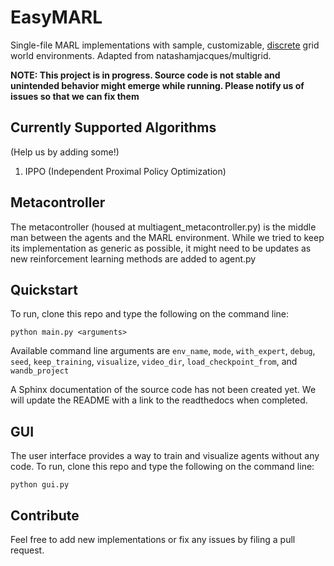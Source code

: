 # EasyMARL

Single-file MARL implementations with sample, customizable, <u>discrete</u> grid world environments. Adapted from natashamjacques/multigrid.

**NOTE: This project is in progress. Source code is not stable and unintended behavior might emerge while running. Please notify us of issues so that we can fix them**

## Currently Supported Algorithms
(Help us by adding some!)

1. IPPO (Independent Proximal Policy Optimization)


## Metacontroller
The metacontroller (housed at multiagent_metacontroller.py) is the middle man between the agents and the MARL environment. While we tried to keep its implementation as generic as possible, it might need to be updates as new reinforcement learning methods are added to agent.py

## Quickstart
To run, clone this repo and type the following on the command line:
```
python main.py <arguments>
```

Available command line arguments are ``env_name``, ``mode``, ``with_expert``, ``debug``, ``seed``, ``keep_training``, ``visualize``, ``video_dir``, ``load_checkpoint_from``, and ``wandb_project``

A Sphinx documentation of the source code has not been created yet. We will update the README with a link to the readthedocs when completed.

## GUI
The user interface provides a way to train and visualize agents without any code.
To run, clone this repo and type the following on the command line:

```
python gui.py
```


## Contribute
Feel free to add new implementations or fix any issues by filing a pull request.
